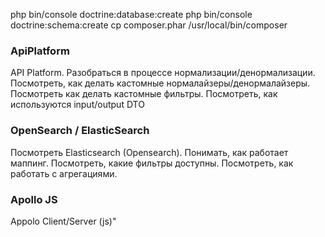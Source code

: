 php bin/console doctrine:database:create 
php bin/console doctrine:schema:create
cp composer.phar /usr/local/bin/composer


### ApiPlatform

API Platform. Разобраться в процессе нормализации/денормализации. Посмотреть, как делать кастомные нормалайзеры/денормалайзеры. Посмотреть как делать кастомные фильтры. Посмотреть, как используются input/output DTO


### OpenSearch / ElasticSearch

Посмотреть Elasticsearch (Opensearch). Понимать, как работает маппинг. Посмотреть, какие фильтры доступны. Посмотреть, как работать с агрегациями.


### Apollo JS

Appolo Client/Server (js)"
